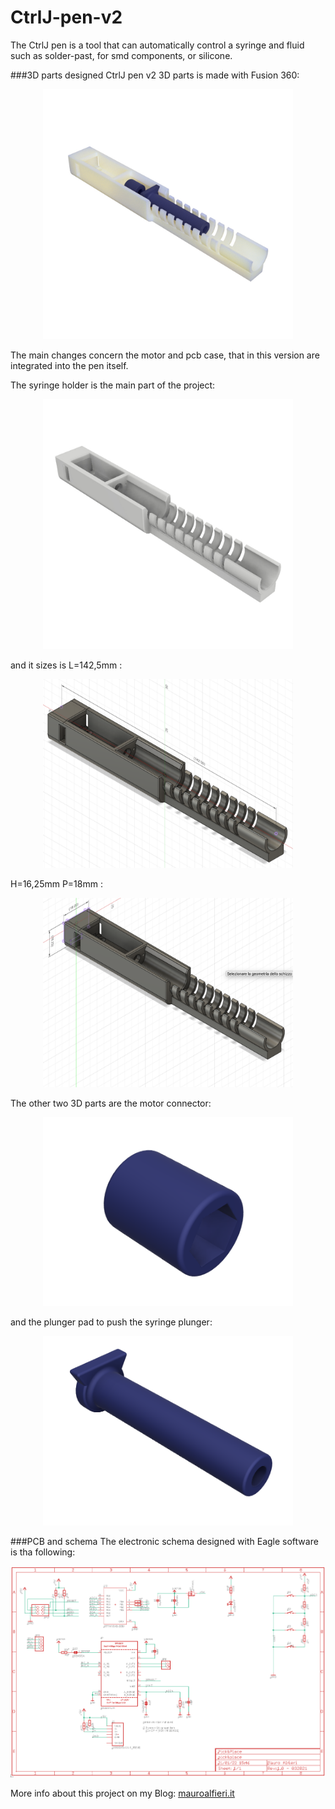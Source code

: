 # CtrlJ-pen-v2
The CtrlJ pen is a tool that can automatically control a syringe and fluid such as solder-past, for smd components, or silicone.

###3D parts designed
CtrlJ pen v2 3D parts is made with Fusion 360:

<p align=center><img src="https://github.com/Mauroalfieri/CtrlJ-pen-v2/blob/main/images/CtrlJ-pen-v2-syringe-holder-fusione-360-render.png?raw=true" width="400" alt="Render CtrlJ pen v2"/></p>

The main changes concern the motor and pcb case, that in this version are integrated into the pen itself.

The syringe holder is the main part of the project:

<p align=center><img src="https://github.com/Mauroalfieri/CtrlJ-pen-v2/blob/main/images/CtrlJ-pen-v2-syringe-holder-fusione-360-rendering.jpg?raw=true" width="400" alt="Syringe holder"/></p>

and it sizes is L=142,5mm :

<p align=center><img src="https://github.com/Mauroalfieri/CtrlJ-pen-v2/blob/main/images/CtrlJ%20pen%20v2%20syringe%20holder%20fusione%20360%20dimension.png?raw=true" width="400" alt="Syringe holder sizes"/></p>

H=16,25mm P=18mm :

<p align=center><img src="https://github.com/Mauroalfieri/CtrlJ-pen-v2/blob/main/images/CtrlJ%20pen%20v2%20syringe%20holder%20fusione%20360%20sizes.png?raw=true" width="400" alt="Syringe holder sizes"/></p>

The other two 3D parts are the motor connector:

<p align=center><img src="https://github.com/Mauroalfieri/CtrlJ-pen-v2/blob/main/images/CtrlJ%20pen%20v2%20motor%20connector.png?raw=true" width="400" alt="Syringe holder sizes"/></p>

and the plunger pad to push the syringe plunger:

<p align=center><img src="https://github.com/Mauroalfieri/CtrlJ-pen-v2/blob/main/images/CtrlJ%20pen%20v2%20dc%20plunger.png?raw=true" width="400" alt="Syringe holder sizes"/></p>

###PCB and schema
The electronic schema designed with Eagle software is tha following:

<p align=center><img src="https://github.com/Mauroalfieri/CtrlJ-pen-v2/blob/main/images/Ctrlj%20pen%20v2%20schema.png?raw=true" width="600" alt="Syringe holder sizes"/></p>

More info about this project on my Blog: [mauroalfieri.it](https://mauroalfieri.it)
